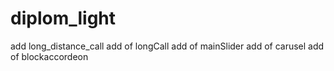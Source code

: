 # diplom_light

add long_distance_call
add of longCall
add of mainSlider
add of carusel
add of blockaccordeon
